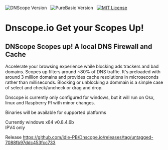 ![DNScope Version][badge DNScope]&nbsp;&nbsp;
![PureBasic Version][badge purebasic]&nbsp;&nbsp;
[![MIT License][badge license]](./LICENSE)&nbsp;&nbsp;

# Dnscope.io Get your Scopes Up! 
## DNScope Scopes up! A local DNS Firewall and Cache 

Accelerate your browsing experience while blocking ads trackers and bad domains. Scopes up filters around ~80% of DNS traffic. It's preloaded with around 3 million domains and provides cache  resolutions in microseconds rather than milliseconds. Blocking or unblocking a dommain is a simple case of select and check/uncheck or drag and drop. 

Dnscope is currently only configured for windows, but it will run on Osx, linux and Raspberry PI with minor changes.  

Binaries will be available for supported platforms 

Currently windows x64 v0.8.4.6b  
IPV4 only 

Release https://github.com/idle-PB/Dnscope.io/releases/tag/untagged-7088fb97ddc453fcc733

<!-- badges  -->

[badge license]: https://img.shields.io/badge/license-MIT-00b5da "Released under the MIT License"
[badge purebasic]: https://img.shields.io/badge/PureBasic-6.0-yellow "PureBasic 6.00 (x86/x64) — Linux/OS X/Windows (Arm) PI3/Pi4"
[badge DNScope]: https://img.shields.io/badge/DNScope-yellow "DNScope Scopes UP!"
